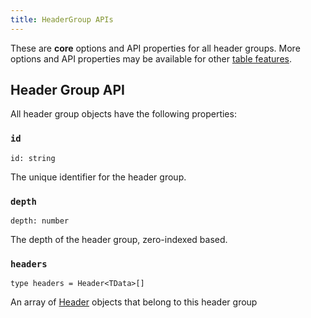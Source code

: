 ```yaml
---
title: HeaderGroup APIs
---
```


These are **core** options and API properties for all header groups. More options and API properties may be available for other [table features](../../../guide/features).

## Header Group API

All header group objects have the following properties:

### `id`

```tsx
id: string
```

The unique identifier for the header group.

### `depth`

```tsx
depth: number
```

The depth of the header group, zero-indexed based.

### `headers`

```tsx
type headers = Header<TData>[]
```

An array of [Header](../../header) objects that belong to this header group

